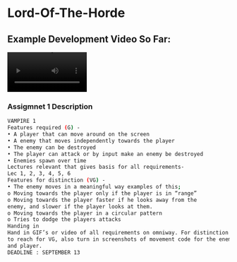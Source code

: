 # Lord-Of-The-Horde
## Example Development Video So Far:  
<video src="https://github.com/user-attachments/assets/1362650d-4468-4e34-9784-19760b629662" width=180/></video>

### Assigmnet 1 Description
``` bash
VAMPIRE 1
Features required (G) -
• A player that can move around on the screen
• A enemy that moves independently towards the player
• The enemy can be destroyed
• The player can attack or by input make an enemy be destroyed
• Enemies spawn over time
Lectures relevant that gives basis for all requirements-
Lec 1, 2, 3, 4, 5, 6
Features for distinction (VG) -
• The enemy moves in a meaningful way examples of this;
o Moving towards the player only if the player is in “range”
o Moving towards the player faster if he looks away from the
enemy, and slower if the player looks at them.
o Moving towards the player in a circular pattern
o Tries to dodge the players attacks
Handing in
Hand in GIF’s or video of all requirements on omniway. For distinction and
to reach for VG, also turn in screenshots of movement code for the enemy
and player.
DEADLINE : SEPTEMBER 13
```
